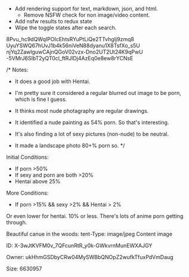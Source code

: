 - Add rendering support for text, markdown, json, and html.
  - Remove NSFW check for non image/video content.
- Add nsfw results to redux state
- Wipe the toggle states after each search.

8Pvu_hc9dQWqIPOIcEhtsRYuPtLiQe2TTvhgIj9zmq8
UyuYSWQ67hUvJ1b4k56niVeN88dyanu1X8TsfXo_s5U
njYq2ZawlguwCAjnQGoV02vzx-Dno2UT2Ut24K9qPwU
-5VMrJ6SIbT2yQT0cl_ftRJlDj4AzEq0e8ew8rYCNsE

/*
Notes:
 - It does a good job with Hentai.

- I'm pretty sure it considered a regular blurred out image to be porn, which is fine I guess. 
- It thinks most nude photagraphy are regular drawings.


- It identified a nude painting as 54% porn. So that's interesting.

- It's also finding a lot of sexy pictures (non-nude) to be neutral. 
- It made a landscape photo 80+% porn so.
*/


Initial Conditions: 

- If porn >50%
- If sexy and porn are both >20%
- Hentai above 25%

More Conditions: 

- If porn >15% && sexy >2% && Hentai > 2%

Or even lower for hentai. 10% or less. There's lots of anime porn getting through.




Beautiful canue in the woods: 
tent-Type: image/jpeg
Content image

ID: X-3wJtKVFM0v_7QFcunRtR_y0k-GWkvrnMunEWXAJGY

Owner: ukHhmGSDbyCRw04MySWBbQNOpZ2wufkTfuxPdVmDaug

Size: 6630957 
